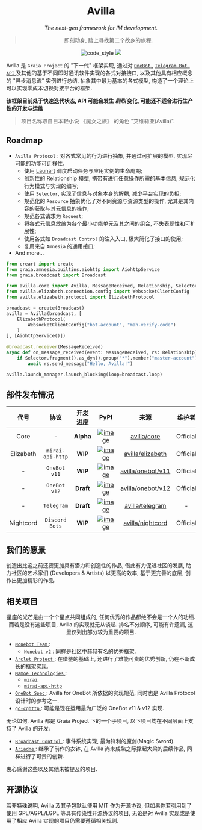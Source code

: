 <div align="center">

# Avilla

_The next-gen framework for IM development._

> 即刻动身, 踏上寻找第二个故乡的旅程.

</div>

<p align="center">
  <img src="https://img.shields.io/badge/code%20style-black-000000.svg" alt="code_style" />
  <img src="https://img.shields.io/badge/%20imports-isort-%231674b1?style=flat&labelColor=ef8336" />

</p>

Avilla 是 `Graia Project` 的 "下一代" 框架实现,
通过对 [ `OneBot` ](https://github.com/botuniverse/onebot), [ `Telegram Bot API` ](https://core.telegram.org/bots) 及其他的基于不同即时通讯软件实现的各式对接接口,
以及其他具有相应概念的 "异步消息流" 实例进行总结, 抽象其中最为基本的各式模型, 构造了一个理论上可以实现零成本切换对接平台的框架.

**该框架目前处于快速迭代状态, API 可能会发生 _剧烈_ 变化, 可能还不适合进行生产性的开发与运维**

> 项目名称取自日本轻小说 《魔女之旅》 的角色 "艾维莉亚(Avilla)".

## Roadmap

* `Avilla Protocol` : 对各式常见的行为进行抽象, 并通过可扩展的模型, 实现尽可能的功能可迁移性.
  - 使用 [Launart](https://github.com/GraiaProject/Launart) 调度启动任务与应用实例的生命周期;
  - 创新性的 Relationship 模型, 携带有进行任意操作所需的基本信息, 规范化行为模式与实现的编写;
  - 使用 `Selector`, 实现了信息与对象本身的解耦, 减少平台实现的负担;
  - 规范化的 `Resource` 抽象优化了对不同资源与资源类型的操作, 尤其是其内容的获取与其元信息的操作;
  - 规范各式请求为 `Request`;
  - 将各式元信息放缩为各个最小功能单元及其之间的组合, 不失表现性和可扩展性;
  - 使用各式如 `Broadcast Control` 的注入入口, 极大简化了接口的使用;
  - 复用来自 `Amnesia` 的通用接口;
* And more...

```py
from creart import create
from graia.amnesia.builtins.aiohttp import AiohttpService
from graia.broadcast import Broadcast

from avilla.core import Avilla, MessageReceived, Relationship, Selector
from avilla.elizabeth.connection.config import WebsocketClientConfig
from avilla.elizabeth.protocol import ElizabethProtocol

broadcast = create(Broadcast)
avilla = Avilla(broadcast, [
    ElizabethProtocol(
        WebsocketClientConfig("bot-account", "mah-verify-code")
    )
], [AiohttpService()])

@broadcast.receiver(MessageReceived)
async def on_message_received(event: MessageReceived, rs: Relationship):
    if Selector.fragment().as_dyn().group("*").member("master-account").match(rs.ctx):
        await rs.send_message("Hello, Avilla!")

avilla.launch_manager.launch_blocking(loop=broadcast.loop)
```

## 部件发布情况

|   代号    |       协议       | 开发进度  |                           PyPI                            |                  来源                  |  维护者  |
| :-------: | :--------------: | :-------: | :-------------------------------------------------------: | :------------------------------------: | :------: |
|   Core    |        -         | **Alpha** |    [![image](https://img.shields.io/pypi/v/avilla-core)](https://pypi.org/project/avilla-core)    |       [avilla/core](avilla/core)       | Official |
| Elizabeth | `mirai-api-http` |  **WIP**  | [![image](https://img.shields.io/pypi/v/avilla-elizabeth)](https://pypi.org/project/avilla-elizabeth)  |  [avilla/elizabeth](avilla/elizabeth)  | Official |
|     -     |   `OneBot v11`   |  **WIP**  | [![image](https://img.shields.io/pypi/v/avilla-onebot-v11)](https://pypi.org/project/avilla-onebot-v11) | [avilla/onebot/v11](avilla/onebot/v11) | Official |
|     -     |   `OneBot v12`   | **Draft** | [![image](https://img.shields.io/pypi/v/avilla-onebot-v12)](https://pypi.org/project/avilla-onebot-v12) | [avilla/onebot/v12](avilla/onebot/v12) | Official |
|     -     |    `Telegram`    | **Draft** |  [![image](https://img.shields.io/pypi/v/avilla-telegram)](https://pypi.org/project/avilla-telegram)  |   [avilla/telegram](avilla/telegram)   |    -     |
| Nightcord |  `Discord Bots`  |  **WIP**  | [![image](https://img.shields.io/pypi/v/avilla-nightcord)](https://pypi.org/project/avilla-nightcord)  |  [avilla/nightcord](avilla/nightcord)  | Official |

## 我们的愿景

创造出比这之前还要更加具有潜力和创造性的作品, 借此有力促进社区的发展,
助力社区的艺术家们 (Developers & Artists) 以更高的效率, 基于更完善的底层, 创作出更加精彩的作品.

## 相关项目

<div align="center">

星座的光芒是由一个个星点共同组成的, 任何优秀的作品都绝不会是一个人的功绩.
而若是没有这些项目, Avilla 的实现就无从谈起.
排名不分顺序, 可能有许遗漏, 这里仅列出部分较为重要的项目.

</div>

  + [ `Nonebot Team` ](https://github.com/nonebot):
    - [ `Nonebot v2` ](https://github.com/nonebot/nonebot2): 同样是社区中赫赫有名的优秀框架.
  + [ `Arclet Project` ](https://github.com/ArcletProject): 在借鉴的基础上, 还进行了难能可贵的优秀创新, 仍在不断成长的框架实现.
  + [ `Mamoe Technologies` ](https://github.com/mamoe):
    - [ `mirai` ](https://github.com/mamoe/mirai)
    - [ `mirai-api-http` ](https://github.com/project-mirai/mirai-api-http)
  + [ `OneBot Spec` ](https://github.com/botuniverse/onebot): Avilla for OneBot 所依据的实现规范, 同时也是 Avilla Protocol 设计时的参考之一.
  + [ `go-cqhttp` ](https://github.com/Mrs4s/go-cqhttp): 可能是现在运用最为广泛的 OneBot v11 & v12 实现.

无论如何, Avilla 都是 Graia Project 下的一个子项目, 以下项目均在不同层面上支持了 Avilla 的开发:
  + [ `Broadcast Control` ](https://github.com/GraiaProject/BroadcastControl): 事件系统实现, 最为锋利的魔剑(Magic Sword).
  + [ `Ariadne` ](https://github.com/GraiaProject/Ariadne): 继承了前作的衣钵, 在 Avilla 尚未成熟之际撑起大梁的后续作品, 同样进行了可贵的创新.

衷心感谢这些以及其他未被提及的项目.

## 开源协议

若非特殊说明, Avilla 及其子包默认使用 MIT 作为开源协议, 但如果你若引用到了使用 GPL/AGPL/LGPL 等具有传染性开源协议的项目, 无论是对 Avilla 实现或是使用了相应 Avilla 实现的项目仍需要遵循相关规则.
